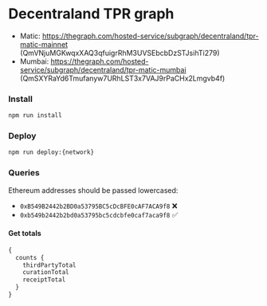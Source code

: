 # Decentraland TPR graph

- Matic: https://thegraph.com/hosted-service/subgraph/decentraland/tpr-matic-mainnet (QmVNjuMGKwqxXAQ3qfuigrRhM3UVSEbcbDzSTJsihTi279)
- Mumbai: https://thegraph.com/hosted-service/subgraph/decentraland/tpr-matic-mumbai (QmSXYRaYd6Tmufanyw7URhLST3x7VAJ9rPaCHx2Lmgvb4f)

### Install

```bash
npm run install
```

### Deploy

```bash
npm run deploy:{network}
```

### Queries

Ethereum addresses should be passed lowercased:

- `0xB549B2442b2BD0a53795BC5cDcBFE0cAF7ACA9f8` ❌
- `0xb549b2442b2bd0a53795bc5cdcbfe0caf7aca9f8` ✅

#### Get totals

```typescript
{
  counts {
    thirdPartyTotal
    curationTotal
    receiptTotal
  }
}
```
